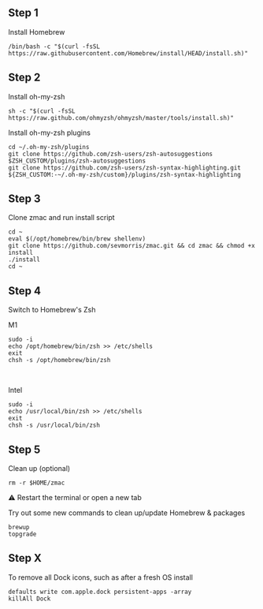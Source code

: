

## Step 1

Install Homebrew
<br>

```
/bin/bash -c "$(curl -fsSL https://raw.githubusercontent.com/Homebrew/install/HEAD/install.sh)"
```


## Step 2

Install oh-my-zsh
<br>

```
sh -c "$(curl -fsSL https://raw.github.com/ohmyzsh/ohmyzsh/master/tools/install.sh)"
```


Install oh-my-zsh plugins
<br>

```
cd ~/.oh-my-zsh/plugins
git clone https://github.com/zsh-users/zsh-autosuggestions $ZSH_CUSTOM/plugins/zsh-autosuggestions
git clone https://github.com/zsh-users/zsh-syntax-highlighting.git ${ZSH_CUSTOM:-~/.oh-my-zsh/custom}/plugins/zsh-syntax-highlighting
```


## Step 3

Clone zmac and run install script
<br>

```
cd ~
eval $(/opt/homebrew/bin/brew shellenv)
git clone https://github.com/sevmorris/zmac.git && cd zmac && chmod +x install
./install
cd ~
```


## Step 4

Switch to Homebrew's Zsh
<br>

M1
```
sudo -i
echo /opt/homebrew/bin/zsh >> /etc/shells
exit
chsh -s /opt/homebrew/bin/zsh
```

<br>

Intel
```
sudo -i
echo /usr/local/bin/zsh >> /etc/shells
exit
chsh -s /usr/local/bin/zsh
```


## Step 5

Clean up (optional)
<br>

```
rm -r $HOME/zmac
```

:warning:  Restart the terminal or open a new tab


Try out some new commands to clean up/update Homebrew & packages

```
brewup
topgrade
```

## Step X

To remove all Dock icons, such as after a fresh OS install
<br>

```
defaults write com.apple.dock persistent-apps -array
killAll Dock
```
